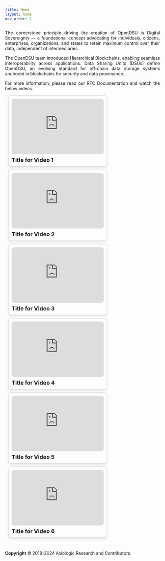 ```yaml
---
title: Home
layout: home
nav_order: 1
---
```


<p style='text-align: justify;'>The cornerstone principle driving the creation of OpenDSU is Digital Sovereignty — a foundational concept advocating for individuals, citizens, enterprises, organizations, and states to retain maximum control over their data, independent of intermediaries.
</p>

<p style='text-align: justify;'>The OpenDSU team introduced Hierarchical Blockchains, enabling seamless interoperability across applications. Data Sharing Units (DSUs) define OpenDSU, an evolving standard for off-chain data storage systems anchored in blockchains for security and data provenance.
</p>

<p style='text-align: justify;'>For more information, please read our RFC Documentation and watch the below videos.</p>

<!DOCTYPE html>
<html lang="en">
<head>
<meta charset="UTF-8">
<meta name="viewport" content="width=device-width, initial-scale=1.0">
<title>YouTube Video Cards</title>
<style>
  .card {
    width: 300px;
    border: 1px solid #ccc;
    border-radius: 8px;
    margin: 10px;
    padding: 10px;
    box-shadow: 0 4px 8px rgba(0, 0, 0, 0.1);
  }
  .card iframe {
    width: 100%;
    height: 180px;
    border: none;
    border-radius: 8px;
  }
  .title {
    font-size: 18px;
    font-weight: bold;
    margin-top: 8px;
  }
</style>
</head>
<body>

<div class="card">
  <iframe src="https://www.youtube.com/embed/VIDEO_ID_1" frameborder="0" allowfullscreen></iframe>
  <div class="title">Title for Video 1</div>
</div>

<div class="card">
  <iframe src="https://www.youtube.com/embed/VIDEO_ID_2" frameborder="0" allowfullscreen></iframe>
  <div class="title">Title for Video 2</div>
</div>

<div class="card">
  <iframe src="https://www.youtube.com/embed/VIDEO_ID_3" frameborder="0" allowfullscreen></iframe>
  <div class="title">Title for Video 3</div>
</div>

<div class="card">
  <iframe src="https://www.youtube.com/embed/VIDEO_ID_4" frameborder="0" allowfullscreen></iframe>
  <div class="title">Title for Video 4</div>
</div>

<div class="card">
  <iframe src="https://www.youtube.com/embed/VIDEO_ID_5" frameborder="0" allowfullscreen></iframe>
  <div class="title">Title for Video 5</div>
</div>

<div class="card">
  <iframe src="https://www.youtube.com/embed/VIDEO_ID_6" frameborder="0" allowfullscreen></iframe>
  <div class="title">Title for Video 6</div>
</div>

</body>
</html>


<br>

 **Copyright** © 2018-2024 Axiologic Research and Contributors.